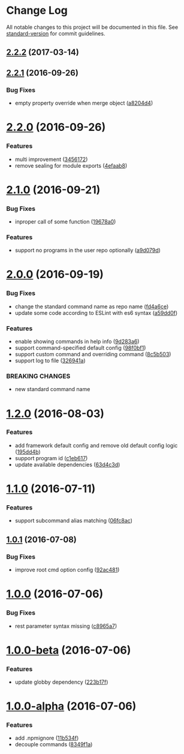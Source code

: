 # Change Log

All notable changes to this project will be documented in this file. See [standard-version](https://github.com/conventional-changelog/standard-version) for commit guidelines.

<a name="2.2.2"></a>
## [2.2.2](https://github.com/draykcirb/brickyard3/compare/v2.2.1...v2.2.2) (2017-03-14)



<a name="2.2.1"></a>
## [2.2.1](https://github.com/draykcirb/brickyard3/compare/v2.2.0...v2.2.1) (2016-09-26)


### Bug Fixes

* empty property override when merge object ([a8204d4](https://github.com/draykcirb/brickyard3/commit/a8204d4))



<a name="2.2.0"></a>
# [2.2.0](https://github.com/draykcirb/brickyard3/compare/v2.1.0...v2.2.0) (2016-09-26)


### Features

* multi improvement ([3456172](https://github.com/draykcirb/brickyard3/commit/3456172))
* remove sealing for module exports ([4efaab8](https://github.com/draykcirb/brickyard3/commit/4efaab8))



<a name="2.1.0"></a>
# [2.1.0](https://github.com/draykcirb/brickyard3/compare/v2.0.0...v2.1.0) (2016-09-21)


### Bug Fixes

* inproper call of some function ([19678a0](https://github.com/draykcirb/brickyard3/commit/19678a0))


### Features

* support no programs in the user repo optionally ([a9d079d](https://github.com/draykcirb/brickyard3/commit/a9d079d))



<a name="2.0.0"></a>
# [2.0.0](https://github.com/draykcirb/brickyard3/compare/v1.2.0...v2.0.0) (2016-09-19)


### Bug Fixes

* change the standard command name as repo name ([fd4a6ce](https://github.com/draykcirb/brickyard3/commit/fd4a6ce))
* update some code according to ESLint with es6 syntax ([a59dd0f](https://github.com/draykcirb/brickyard3/commit/a59dd0f))


### Features

* enable showing commands in help info ([9d283a6](https://github.com/draykcirb/brickyard3/commit/9d283a6))
* support command-specified default config ([98f0bf1](https://github.com/draykcirb/brickyard3/commit/98f0bf1))
* support custom command and overriding command ([8c5b503](https://github.com/draykcirb/brickyard3/commit/8c5b503))
* support log to file ([326941a](https://github.com/draykcirb/brickyard3/commit/326941a))


### BREAKING CHANGES

* new standard command name



<a name="1.2.0"></a>
# [1.2.0](https://github.com/draykcirb/brickyard3/compare/v1.1.0...v1.2.0) (2016-08-03)


### Features

* add framework default config and remove old default config logic ([195dd4b](https://github.com/draykcirb/brickyard3/commit/195dd4b))
* support program id ([c1eb617](https://github.com/draykcirb/brickyard3/commit/c1eb617))
* update available dependencies ([63d4c3d](https://github.com/draykcirb/brickyard3/commit/63d4c3d))



<a name="1.1.0"></a>
# [1.1.0](https://github.com/draykcirb/brickyard3/compare/v1.0.1...v1.1.0) (2016-07-11)


### Features

* support subcommand alias matching ([06fc8ac](https://github.com/draykcirb/brickyard3/commit/06fc8ac))



<a name="1.0.1"></a>
## [1.0.1](https://github.com/draykcirb/brickyard3/compare/v1.0.0...v1.0.1) (2016-07-08)


### Bug Fixes

* improve root cmd option config ([92ac481](https://github.com/draykcirb/brickyard3/commit/92ac481))



<a name="1.0.0"></a>
# [1.0.0](https://github.com/draykcirb/brickyard3/compare/v1.0.0-beta...v1.0.0) (2016-07-06)


### Bug Fixes

* rest parameter syntax missing ([c8965a7](https://github.com/draykcirb/brickyard3/commit/c8965a7))



<a name="1.0.0-beta"></a>
# [1.0.0-beta](https://github.com/draykcirb/brickyard3/compare/v1.0.0-alpha...v1.0.0-beta) (2016-07-06)


### Features

* update globby dependency ([223b17f](https://github.com/draykcirb/brickyard3/commit/223b17f))



<a name="1.0.0-alpha"></a>
# [1.0.0-alpha](https://github.com/draykcirb/brickyard3/compare/8349f1a...v1.0.0-alpha) (2016-07-06)


### Features

* add .npmignore ([11b534f](https://github.com/draykcirb/brickyard3/commit/11b534f))
* decouple commands ([8349f1a](https://github.com/draykcirb/brickyard3/commit/8349f1a))
